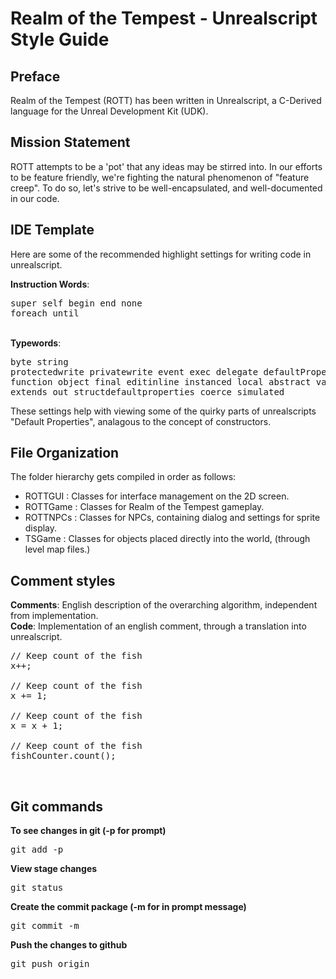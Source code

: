 # Realm of the Tempest - Unrealscript Style Guide #

## Preface ##
Realm of the Tempest (ROTT) has been written in Unrealscript, a C-Derived language for the Unreal Development Kit (UDK).
<br />

## Mission Statement ##
ROTT attempts to be a 'pot' that any ideas may be stirred into.  In our efforts to be feature friendly, we're fighting the natural phenomenon of "feature creep".  To do so, let's strive to be well-encapsulated, and well-documented in our code.
<br />

## IDE Template ##
Here are some of the recommended highlight settings for writing code in unrealscript. <br />

__Instruction Words__: <pre>super self begin end none foreach until </pre><br />
__Typewords__: <pre>byte string protectedwrite privatewrite event exec delegate defaultProperties function object final editinline 
instanced local abstract var optional extends out structdefaultproperties coerce simulated</pre>

These settings help with viewing some of the quirky parts of unrealscripts "Default Properties", analagous to the concept of constructors.

## File Organization ##
The folder hierarchy gets compiled in order as follows:
 - ROTTGUI : Classes for interface management on the 2D screen.
 - ROTTGame : Classes for Realm of the Tempest gameplay.
 - ROTTNPCs : Classes for NPCs, containing dialog and settings for sprite display.
 - TSGame : Classes for objects placed directly into the world, (through level map files.)
  
## Comment styles ##

__Comments__: English description of the overarching algorithm, independent from implementation. <br />
__Code__: Implementation of an english comment, through a translation into unrealscript.

<pre>
// Keep count of the fish
x++;

// Keep count of the fish
x += 1;

// Keep count of the fish
x = x + 1;

// Keep count of the fish
fishCounter.count();
</pre><br/ >

## Git commands ##
__To see changes in git (-p for prompt)__
<pre>git add -p</pre>

__View stage changes__
<pre>git status</pre>

__Create the commit package (-m for in prompt message)__
<pre>git commit -m</pre>

__Push the changes to github__
<pre>git push origin <branch (e.g. master)></pre>
